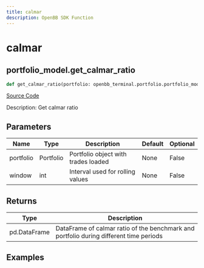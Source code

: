 ```yaml
---
title: calmar
description: OpenBB SDK Function
---
```


# calmar

## portfolio_model.get_calmar_ratio

```python title='openbb_terminal/portfolio/portfolio_model.py'
def get_calmar_ratio(portfolio: openbb_terminal.portfolio.portfolio_model.PortfolioModel, window: int) -> None:
```
[Source Code](https://github.com/OpenBB-finance/OpenBBTerminal/tree/main/openbb_terminal/portfolio/portfolio_model.py#L1257)

Description: Get calmar ratio

## Parameters

| Name | Type | Description | Default | Optional |
| ---- | ---- | ----------- | ------- | -------- |
| portfolio | Portfolio | Portfolio object with trades loaded | None | False |
| window | int | Interval used for rolling values | None | False |

## Returns

| Type | Description |
| ---- | ----------- |
| pd.DataFrame | DataFrame of calmar ratio of the benchmark and portfolio during different time periods |

## Examples

